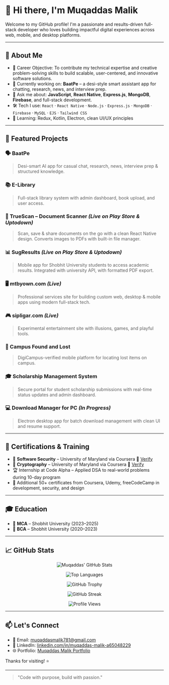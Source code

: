 # 👋 Hi there, I'm Muqaddas Malik

Welcome to my GitHub profile! I'm a passionate and results-driven full-stack developer who loves building impactful digital experiences across web, mobile, and desktop platforms.

---

## 🚀 About Me

* 🎯 Career Objective: To contribute my technical expertise and creative problem-solving skills to build scalable, user-centered, and innovative software solutions.
* 🔭 Currently working on: **BaatPe** – a desi-style smart assistant app for chatting, research, news, and interview prep.
* 💬 Ask me about: **JavaScript**, **React Native**, **Express.js**, **MongoDB**, **Firebase**, and full-stack development.
* 🛠️ Tech I use: `React` · `React Native` · `Node.js` · `Express.js` · `MongoDB` · `Firebase` · `MySQL` · `EJS` · `Tailwind CSS`
* 🌱 Learning: Redux, Kotlin, Electron, clean UI/UX principles

---

## 📌 Featured Projects

### 🗣️ BaatPe

> Desi-smart AI app for casual chat, research, news, interview prep & structured knowledge.

### 📚 E-Library

> Full-stack library system with admin dashboard, book upload, and user access.

### 📱 TrueScan – Document Scanner *(Live on Play Store & Uptodown)*

> Scan, save & share documents on the go with a clean React Native design. Converts images to PDFs with built-in file manager.

### 📊 SugResults *(Live on Play Store & Uptodown)*

> Mobile app for Shobhit University students to access academic results. Integrated with university API, with formatted PDF export.

### 🖥️ mtbyown.com *(Live)*

> Professional services site for building custom web, desktop & mobile apps using modern full-stack tech.

### 🎮 sipligar.com *(Live)*

> Experimental entertainment site with illusions, games, and playful tools.

### 🧭 Campus Found and Lost

> DigiCampus-verified mobile platform for locating lost items on campus.

### 🎓 Scholarship Management System

> Secure portal for student scholarship submissions with real-time status updates and admin dashboard.

### 💻 Download Manager for PC *(In Progress)*

> Electron desktop app for batch download management with clean UI and resume support.

---

## 🧾 Certifications & Training

* 🧠 **Software Security** – University of Maryland via Coursera
  🔗 [Verify](https://coursera.org/verify/BJ3RJ3BPX8X8)
* 🔐 **Cryptography** – University of Maryland via Coursera
  🔗 [Verify](https://coursera.org/verify/MMEZ24DB44RW)
* 🏆 Internship at Code Alpha – Applied DSA to real-world problems during 10-day program
* 📜 Additional 50+ certificates from Coursera, Udemy, freeCodeCamp in development, security, and design

---

## 🎓 Education

* 📘 **MCA** – Shobhit University (2023–2025)
* 📗 **BCA** – Shobhit University (2020–2023)

---

## 📈 GitHub Stats

<div align="center">

![Muqaddas' GitHub Stats](https://github-readme-stats.vercel.app/api?username=Muqaddas12\&show_icons=true\&theme=radical\&hide_border=false\&count_private=true)

![Top Languages](https://github-readme-stats.vercel.app/api/top-langs/?username=Muqaddas12\&layout=compact\&theme=radical)

![GitHub Trophy](https://github-profile-trophy.vercel.app/?username=Muqaddas12\&theme=radical\&no-bg=true\&no-frame=true\&margin-w=15)

![GitHub Streak](https://streak-stats.demolab.com?user=Muqaddas12\&theme=radical\&hide_border=true)

![Profile Views](https://komarev.com/ghpvc/?username=Muqaddas12\&label=Profile%20views\&color=blueviolet\&style=flat)

</div>

---

## 📫 Let's Connect

* 📧 Email: [muqaddasmalik781@gmail.com](mailto:muqaddasmalik781@gmail.com)
* 🔗 LinkedIn: [linkedin.com/in/muqaddas-malik-a65048229](https://www.linkedin.com/in/muqaddas-malik-a65048229)
* 🌐 Portfolio: [Muqaddas Malik Portfolio](https://muqaddas-portfolio-zeta.vercel.app/)

Thanks for visiting! ⭐

---

> "Code with purpose, build with passion."

<!-- GitHub Profile README loaded automatically from your profile repo -->
